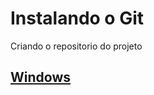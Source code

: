 # Instalando o Git

Criando o repositorio do projeto

## [Windows](https://github.com/ghsumiyasu/Git-GitHub/blob/main/README-Windows-Git-GitHub-br-pt.md)
